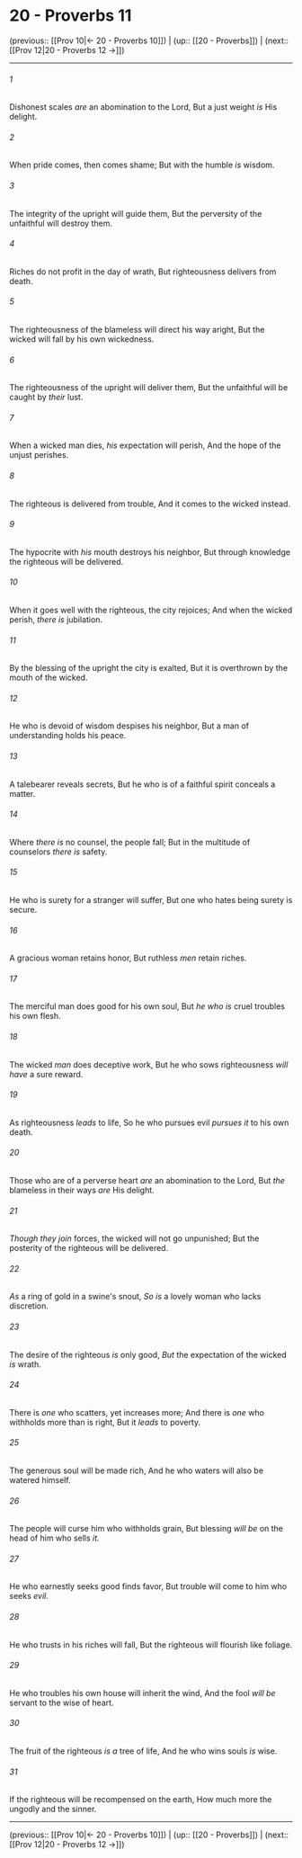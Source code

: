 # 20 - Proverbs 11

(previous:: [[Prov 10|← 20 - Proverbs 10]]) | (up:: [[20 - Proverbs]]) | (next:: [[Prov 12|20 - Proverbs 12 →]])

***


###### 1 
Dishonest scales _are_ an abomination to the Lord, But a just weight _is_ His delight. 

###### 2 
When pride comes, then comes shame; But with the humble _is_ wisdom. 

###### 3 
The integrity of the upright will guide them, But the perversity of the unfaithful will destroy them. 

###### 4 
Riches do not profit in the day of wrath, But righteousness delivers from death. 

###### 5 
The righteousness of the blameless will direct his way aright, But the wicked will fall by his own wickedness. 

###### 6 
The righteousness of the upright will deliver them, But the unfaithful will be caught by _their_ lust. 

###### 7 
When a wicked man dies, _his_ expectation will perish, And the hope of the unjust perishes. 

###### 8 
The righteous is delivered from trouble, And it comes to the wicked instead. 

###### 9 
The hypocrite with _his_ mouth destroys his neighbor, But through knowledge the righteous will be delivered. 

###### 10 
When it goes well with the righteous, the city rejoices; And when the wicked perish, _there is_ jubilation. 

###### 11 
By the blessing of the upright the city is exalted, But it is overthrown by the mouth of the wicked. 

###### 12 
He who is devoid of wisdom despises his neighbor, But a man of understanding holds his peace. 

###### 13 
A talebearer reveals secrets, But he who is of a faithful spirit conceals a matter. 

###### 14 
Where _there is_ no counsel, the people fall; But in the multitude of counselors _there is_ safety. 

###### 15 
He who is surety for a stranger will suffer, But one who hates being surety is secure. 

###### 16 
A gracious woman retains honor, But ruthless _men_ retain riches. 

###### 17 
The merciful man does good for his own soul, But _he who is_ cruel troubles his own flesh. 

###### 18 
The wicked _man_ does deceptive work, But he who sows righteousness _will have_ a sure reward. 

###### 19 
As righteousness _leads_ to life, So he who pursues evil _pursues it_ to his own death. 

###### 20 
Those who are of a perverse heart _are_ an abomination to the Lord, But _the_ blameless in their ways _are_ His delight. 

###### 21 
_Though they join_ forces, the wicked will not go unpunished; But the posterity of the righteous will be delivered. 

###### 22 
_As_ a ring of gold in a swine's snout, _So is_ a lovely woman who lacks discretion. 

###### 23 
The desire of the righteous _is_ only good, _But_ the expectation of the wicked _is_ wrath. 

###### 24 
There is _one_ who scatters, yet increases more; And there is _one_ who withholds more than is right, But it _leads_ to poverty. 

###### 25 
The generous soul will be made rich, And he who waters will also be watered himself. 

###### 26 
The people will curse him who withholds grain, But blessing _will be_ on the head of him who sells _it._ 

###### 27 
He who earnestly seeks good finds favor, But trouble will come to him who seeks _evil._ 

###### 28 
He who trusts in his riches will fall, But the righteous will flourish like foliage. 

###### 29 
He who troubles his own house will inherit the wind, And the fool _will be_ servant to the wise of heart. 

###### 30 
The fruit of the righteous _is a_ tree of life, And he who wins souls _is_ wise. 

###### 31 
If the righteous will be recompensed on the earth, How much more the ungodly and the sinner.

***

(previous:: [[Prov 10|← 20 - Proverbs 10]]) | (up:: [[20 - Proverbs]]) | (next:: [[Prov 12|20 - Proverbs 12 →]])
